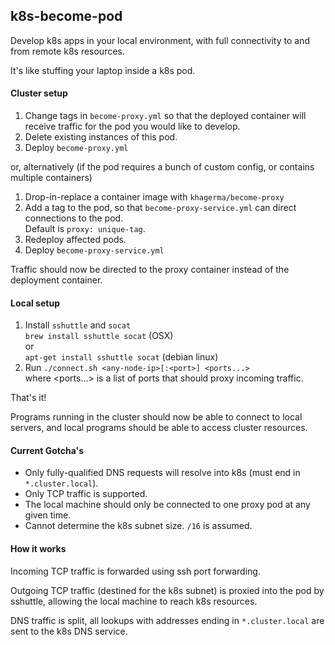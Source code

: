 ## k8s-become-pod

Develop k8s apps in your local environment, with full connectivity to and from remote k8s resources.

It's like stuffing your laptop inside a k8s pod.

#### Cluster setup

1. Change tags in `become-proxy.yml` so that the deployed container will receive traffic for the pod you would like to develop.
2. Delete existing instances of this pod.
3. Deploy `become-proxy.yml`

or, alternatively (if the pod requires a bunch of custom config, or contains multiple containers)

1. Drop-in-replace a container image with `khagerma/become-proxy`
2. Add a tag to the pod, so that `become-proxy-service.yml` can direct connections to the pod.<br/>
   Default is `proxy: unique-tag`.
3. Redeploy affected pods.
4. Deploy `become-proxy-service.yml`

Traffic should now be directed to the proxy container instead of the deployment container.

#### Local setup

1. Install `sshuttle` and `socat`<br/>
   `brew install sshuttle socat` (OSX)<br/>
   or<br/>
   `apt-get install sshuttle socat` (debian linux)
2. Run `./connect.sh <any-node-ip>[:<port>] <ports...>`<br/>
   where <ports...> is a list of ports that should proxy incoming traffic.<br/>
   
That's it!

Programs running in the cluster should now be able to connect to local servers, and
local programs should be able to access cluster resources.

#### Current Gotcha's

* Only fully-qualified DNS requests will resolve into k8s (must end in `*.cluster.local`).
* Only TCP traffic is supported.
* The local machine should only be connected to one proxy pod at any given time.
* Cannot determine the k8s subnet size. `/16` is assumed.

#### How it works

Incoming TCP traffic is forwarded using ssh port forwarding.

Outgoing TCP traffic (destined for the k8s subnet) is proxied into the pod by sshuttle, 
allowing the local machine to reach k8s resources.

DNS traffic is split, all lookups with addresses ending in `*.cluster.local` are sent to the k8s DNS service.
